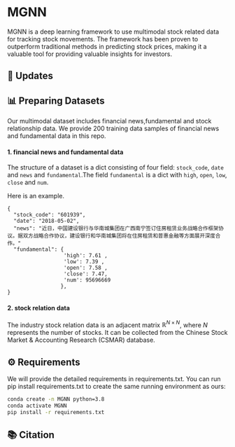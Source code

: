 # MGNN

MGNN is a deep learning framework to use multimodal stock related data for tracking stock movements. The framework has been proven to outperform traditional methods in predicting stock prices, making it a valuable tool for providing valuable insights for investors.

## 📝 Updates


## 📊 Preparing Datasets

Our multimodal dataset includes financial news,fundamental and stock relationship data. We provide 200 training data samples of financial news and fundamental data in this repo. 

#### 1. financial news and fundamental data
The structure of a dataset is a dict consisting of four field: `stock_code`, `date` and `news` and `fundamental`.The field `fundamental` is a dict with `high`, `open`, `low`, `close` and `num`.

Here is an example.
```
{
  "stock_code": "601939",
  "date": "2018-05-02",
  "news": "近日，中国建设银行与华南城集团在广西南宁签订住房租赁业务战略合作框架协议。据双方战略合作协议，建设银行和华南城集团将在住房租赁和普惠金融等方面展开深度合作。"
  "fundamental": {
                  'high': 7.61 ,
                  'low': 7.39 ,
                  'open': 7.58 ,
                  'close': 7.47,
                  'num': 95696669
                 },
}
```


#### 2. stock relation data
The industry stock relation data is an adjacent matrix $\mathbb{R}^{N×N}$, where $N$ represents the number of stocks. It can be collected from the Chinese Stock Market & Accounting Research (CSMAR) database.


## ⚙️ Requirements

We will provide the detailed requirements in requirements.txt. You can run pip install requirements.txt to create the same running environment as ours:

```bash
conda create -n MGNN python=3.8
conda activate MGNN
pip install -r requirements.txt
```
## 📚 Citation

